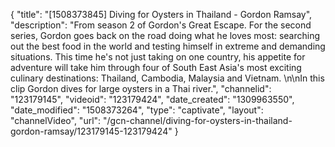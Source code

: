 {
    "title": "[1508373845] Diving for Oysters in Thailand - Gordon Ramsay",
    "description": "From season 2 of Gordon's Great Escape. For the second series, Gordon goes back on the road doing what he loves most: searching out the best food in the world and testing himself in extreme and demanding situations. This time he's not just taking on one country, his appetite for adventure will take him through four of South East Asia's most exciting culinary destinations: Thailand, Cambodia, Malaysia and Vietnam. \n\nIn this clip Gordon dives for large oysters in a Thai river.",
    "channelid": "123179145",
    "videoid": "123179424",
    "date_created": "1309963550",
    "date_modified": "1508373264",
    "type": "captivate",
    "layout": "channelVideo",
    "url": "\/gcn-channel\/diving-for-oysters-in-thailand-gordon-ramsay\/123179145-123179424"
}
